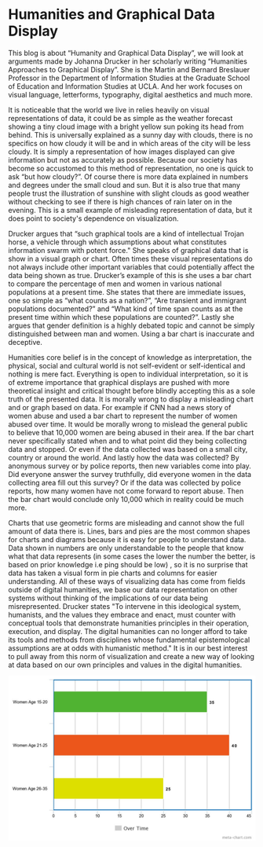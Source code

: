 # Humanities and Graphical Data Display


This blog is about “Humanity and Graphical Data Display”, we will look at arguments made by Johanna Drucker in her scholarly writing “Humanities Approaches to Graphical Display”. She is the Martin and Bernard Breslauer Professor in the Department of Information Studies at the Graduate School of Education and Information Studies at UCLA. And her work focuses on visual language, letterforms, typography, digital aesthetics and much more. 

It is noticeable that the world we live in relies heavily on visual representations of data, it could be as simple as the weather forecast showing a tiny cloud image with a bright yellow sun poking its head from behind. This is universally explained as a sunny day with clouds, there is no specifics on how cloudy it will be and in which areas of the city will be less cloudy. It is simply a representation of how images displayed can give information but not as accurately as possible. Because our society has become so accustomed to this method of representation, no one is quick to ask “but how cloudy?”. Of course there is more data explained in numbers and degrees under the small cloud and sun. But it is also true that many people trust the illustration of sunshine with slight clouds as good weather without checking to see if there is high chances of rain later on in the evening. This is a small example of misleading representation of data, but it does point to society's dependence on visualization. 

Drucker argues that “such graphical tools are a kind of intellectual Trojan horse, a vehicle through which assumptions about what constitutes information swarm with potent force." She speaks of graphical data that is show in a visual graph or chart. Often times these visual representations do not always include other important variables that could potentially affect the data being shown as true. Drucker’s example of this is she uses a bar chart to compare the percentage of men and women in various national populations at a present time. She states that there are immediate issues, one so simple as “what counts as a nation?”, “Are transient and immigrant populations documented?” and “What kind of time span counts as at the present time within which these populations are counted?”. Lastly she argues that gender definition is a highly debated topic and cannot be simply distinguished between man and women. Using a bar chart is inaccurate and deceptive. 
	
Humanities core belief is in the concept of knowledge as interpretation, the physical, social and cultural world is not self-evident or self-identical and nothing is mere fact. Everything is open to individual interpretation, so it is of extreme importance that graphical displays are pushed with more theoretical insight and critical thought before blindly accepting this as a sole truth of the presented data. It is morally wrong to display a misleading chart and or graph based on data. For example if CNN had a news story of women abuse and used a bar chart to represent the number of women abused over time. It would be morally wrong to mislead the general public to believe that 10,000 women are being abused in their area. If the bar chart never specifically stated when and to what point did they being collecting data and stopped. Or even if the data collected was based on a small city, country or around the world. And lastly how the data was collected? By anonymous survey or by police reports, then new variables come into play. Did everyone answer the survey truthfully, did everyone women in the data collecting area fill out this survey? Or if the data was collected by police reports, how many women have not come forward to report abuse. Then the bar chart would conclude only 10,000 which in reality could be much more. 

Charts that use geometric forms are misleading and cannot show the full amount of data there is. Lines, bars and pies are the most common shapes for charts and diagrams because it is easy for people to understand data. Data shown in numbers are only understandable to the people that know what that data represents (in some cases the lower the number the better, is based on prior knowledge i.e ping should be low) , so it is no surprise that data has taken a visual form in pie charts and columns for easier understanding.  All of these ways of visualizing data has come from fields outside of digital humanities, we base our data representation on other systems without thinking of the implications of our data being misrepresented. Drucker states "To intervene in this ideological system, humanists, and the values they embrace and enact, must counter with conceptual tools that demonstrate humanities principles in their operation, execution, and display. The digital humanities can no longer afford to take its tools and methods from disciplines whose fundamental epistemological assumptions are at odds with humanistic method." It is in our best interest to pull away from this norm of visualization and create a new way of looking at data based on our own principles and values in the digital humanities.


<img src="meta-chart.jpeg" alt="example img">
